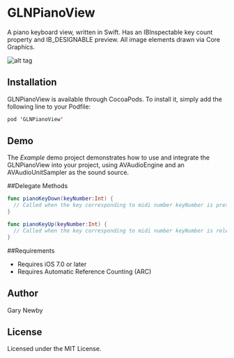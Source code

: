 GLNPianoView
============

A piano keyboard view, written in Swift. Has an IBInspectable key count property and IB_DESIGNABLE preview. All image elements drawn via Core Graphics. 

![alt tag](https://github.com/garynewby/GLNPianoView/raw/master/screen.png)


## Installation

GLNPianoView is available through CocoaPods. To install it, simply add the following line to your Podfile:

```swift
pod 'GLNPianoView'
```

## Demo

The <i>Example</i> demo project demonstrates how to use and integrate the GLNPianoView into your project, using AVAudioEngine and an AVAudioUnitSampler as the sound source.

##Delegate Methods

```swift
func pianoKeyDown(keyNumber:Int) {
  // Called when the key corresponding to midi number keyNumber is pressed
}

func pianoKeyUp(keyNumber:Int) {
  // Called when the key corresponding to midi number keyNumber is released
}
```

##<a name="overview"></a>Requirements

- Requires iOS 7.0 or later
- Requires Automatic Reference Counting (ARC)

## Author

Gary Newby

## License

Licensed under the MIT License.

